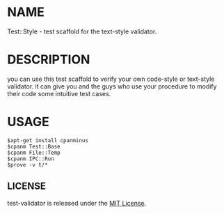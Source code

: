 # NAME
Test::Style - test scaffold for the text-style validator.

# DESCRIPTION
you can use this test scaffold to verify your own code-style or text-style
validator. it can give you and the guys who use your procedure to modify their code
some intuitive test cases.

# USAGE
```shell
$apt-get install cpanminus
$cpanm Test::Base
$cpanm File::Temp
$cpanm IPC::Run
$prove -v t/*
```

LICENSE
-------
test-validator is released under the [MIT License](https://opensource.org/licenses/MIT).


